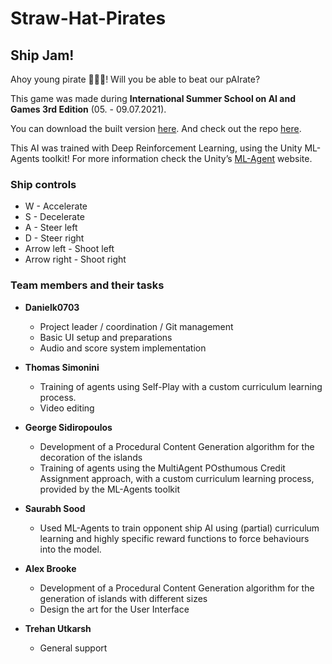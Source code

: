 # Straw-Hat-Pirates
## Ship Jam!
Ahoy young pirate 🏴‍☠🦜! Will you be able to beat our pAIrate?

This game was made during **International Summer School on AI and Games 3rd Edition** (05. - 09.07.2021).

You can download the built version [here](https://danielk0703.itch.io/ship-jam).
And check out the repo [here](https://github.com/Danielk0703/Game-AI-School-2021-AI-Game-Jam).

This AI was trained with Deep Reinforcement Learning, using the Unity ML-Agents toolkit!
For more information check the Unity’s [ML-Agent](https://github.com/Unity-Technologies/ml-agents) website.

### Ship controls
- W - Accelerate
- S - Decelerate
- A - Steer left
- D - Steer right
- Arrow left - Shoot left
- Arrow right - Shoot right

### Team members and their tasks
- **Danielk0703**
    - Project leader / coordination / Git management
  - Basic UI setup and preparations
  - Audio and score system implementation

- **Thomas Simonini**
  - Training of agents using Self-Play with a custom curriculum learning process.
  - Video editing

- **George Sidiropoulos**
    - Development of a Procedural Content Generation algorithm for the decoration of the islands
  - Training of agents using the MultiAgent POsthumous Credit Assignment approach, with a custom curriculum learning process, provided by the ML-Agents toolkit

- **Saurabh Sood**
    - Used ML-Agents to train opponent ship AI using (partial) curriculum learning and highly specific reward functions to force behaviours into the model.

- **Alex Brooke**
    - Development of a Procedural Content Generation algorithm for the generation of islands with different sizes
  - Design the art for the User Interface

- **Trehan Utkarsh**
    - General support
